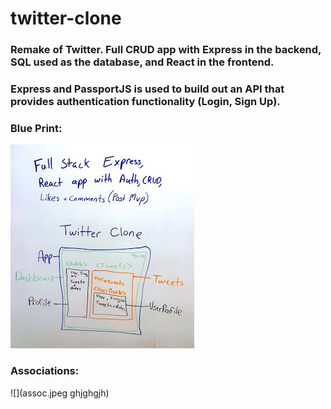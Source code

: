 # twitter-clone
### Remake of Twitter. Full CRUD app with Express in the backend, SQL used as the database, and React in the frontend.
### Express and PassportJS is used to build out an API that provides authentication functionality (Login, Sign Up).

### Blue Print:             
![](blueprint.jpeg)  

### Associations:
![](assoc.jpeg ghjghgjh)



